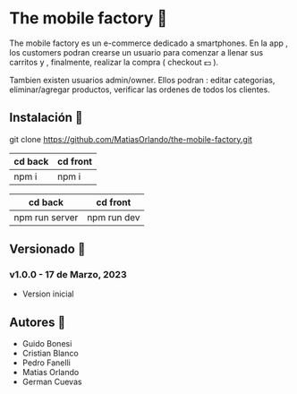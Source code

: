 # The mobile factory :iphone:

The mobile factory es un e-commerce dedicado a smartphones.
En la app , los customers podran crearse un usuario para comenzar a llenar sus carritos y , finalmente, realizar la compra ( checkout 💵 ). 

Tambien existen usuarios admin/owner. Ellos podran : editar categorias, eliminar/agregar productos, verificar las ordenes de todos los clientes.

## Instalación :hammer:

git clone https://github.com/MatiasOrlando/the-mobile-factory.git

cd back | cd front
--------|---------
npm i   | npm i

cd back     | cd front
------------|---------
npm run server | npm run dev

## Versionado :pencil:

### v1.0.0 - 17 de Marzo, 2023
* Version inicial

## Autores :rocket:

* Guido Bonesi
* Cristian Blanco
* Pedro Fanelli
* Matias Orlando
* German Cuevas 
